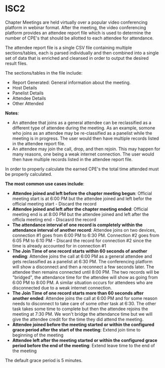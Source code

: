 # ISC2

Chapter Meetings are held virtually over a popular video conferencing platform in webinar format.   After the meeting, the video conferencing platform provides an attendee report file which is used to determine the number of CPE's that should be allotted to each attendee for attendance.

The attendee report file is a single CSV file containing multiple sections/tables, each is parsed individually and then combined into a single set of data that is enriched and cleansed in order to output the desired result files. 

The sections/tables in the file include:
- Report Generated: General information about the meeting.
- Host Details
- Panelist Details
- Attendee Details
- Other Attended

**Notes**:
- An attendee that joins as a general attendee can be reclassified as a different type of attendee during the meeting.  As an example, somone who joins as an attendee may be re-classified as a panelist while the meeting is in progress.  The user would then have multiple records listed in the attendee report file.
- An attendee may join the call, drop, and then rejoin.   This may happen for many reasons, one being a weak internet connection.  The user would then have multiple records listed in the attendee report file.

In order to properly calculate the earned CPE's the total time attended must be properly calculated.

**The most common use cases include**:
- **Attendee joined and left before the chapter meeting begun**: Official meeting start is at 6:00 PM but the attendee joined and left befor the official meeting start - Discard the record
- **Attendee joined and left after the chapter meeting ended**: Official meeting end is at 8:00 PM but the attendee joined and left after the officla meeting end - Discasrd the record 
- **The attendance interval of one record is completely within the attendance interval of another record**: Attendee joins on two devices, connection #1 goes from 6:00 PM to 6:30 PM. Connection #2 goes from 6:05 PM to 6:10 PM - Discard the record for connection #2 since the time is already accounted for in connection #1
- **The Join Time of one record starts within 60 seconds of another ending**: Attendee joins the call at 6:00 PM as a general attendee and gets reclassified as a panelist at 6:30 PM. The conferencing platform will show a disconnect and then a reconnect a few seconds later. The attendee then remains connected until 8:00 PM. The two records will be "bridged", the attendance time for the attendee will show as going from 6:00 PM to 8:00 PM.  A similar situation occurs for attendees who are disconnected due to a weak internet connection.
- **The Join Time of one record starts more than 60 seconds after another ended**: Attendee joins the call at 6:00 PM and for some reason needs to disconnect to take care of some other task at 6:30.   The other task takes some time to complete but then the attendee rejoins the meeting at 7:30 PM.  We won't bridge the attendance time but we will give the attendee credit for the time they did attend the meeting. 
- **Attendee joined before the meeting started or within the configured grace period after the start of the meeting**: Extend join time to beginning of the meeting
- **Attendee left after the meeting started or within the configured grace period before the end of the meeting**: Extend leave time to the end of the meeting
      
The default grace period is 5 minutes.
